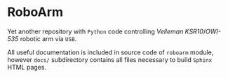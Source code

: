 RoboArm
=======

Yet another repository with `Python` code controlling
*Velleman KSR10*/*OWI-535* robotic arm via ``USB``.

All useful documentation is included in source code of ``roboarm`` module,
however ``docs/`` subdirectory contains all files necessary to build ``Sphinx`` HTML pages.



